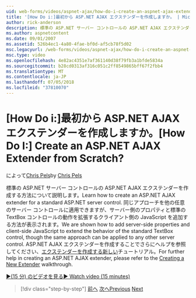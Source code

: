 ```yaml
---
uid: web-forms/videos/aspnet-ajax/how-do-i-create-an-aspnet-ajax-extender-from-scratch
title: '[How Do i:]最初から ASP.NET AJAX エクステンダーを作成しますか。 | Microsoft Docs'
author: rick-anderson
description: 標準の ASP.NET サーバー コントロールの ASP.NET AJAX エクステンダーを作成する方法について説明します。 サーバー側のプロパティとクライアント側の JavaScript を追加する方法が表示されます.
ms.author: aspnetcontent
ms.date: 09/01/2007
ms.assetid: 526b4ec1-4a80-4fae-bf0d-af5cb78f5d02
msc.legacyurl: /web-forms/videos/aspnet-ajax/how-do-i-create-an-aspnet-ajax-extender-from-scratch
msc.type: video
ms.openlocfilehash: 4e82ac4351e7af361140d38f79fb3a1bfde5834a
ms.sourcegitcommit: b28cd0313af316c051c2ff8549865bff67f2fbb4
ms.translationtype: MT
ms.contentlocale: ja-JP
ms.lasthandoff: 07/05/2018
ms.locfileid: "37810070"
---
```

<a name="how-do-i-create-an-aspnet-ajax-extender-from-scratch"></a><span data-ttu-id="0fed1-105">[How Do i:]最初から ASP.NET AJAX エクステンダーを作成しますか。</span><span class="sxs-lookup"><span data-stu-id="0fed1-105">[How Do I:] Create an ASP.NET AJAX Extender from Scratch?</span></span>
====================
<span data-ttu-id="0fed1-106">によって[Chris Pels](https://twitter.com/chrispels)</span><span class="sxs-lookup"><span data-stu-id="0fed1-106">by [Chris Pels](https://twitter.com/chrispels)</span></span>

<span data-ttu-id="0fed1-107">標準の ASP.NET サーバー コントロールの ASP.NET AJAX エクステンダーを作成する方法について説明します。</span><span class="sxs-lookup"><span data-stu-id="0fed1-107">Learn how to create an ASP.NET AJAX extender for a standard ASP.NET server control.</span></span> <span data-ttu-id="0fed1-108">同じアプローチを他の任意のサーバー コントロールに適用できますが、サーバー側のプロパティと標準の TextBox コントロールの動作を拡張するクライアント側の JavaScript を追加する方法が表示されます。</span><span class="sxs-lookup"><span data-stu-id="0fed1-108">We are shown how to add server-side properties and client-side JavaScript to extend the behavior of the standard TextBox control, though the same approach can be applied to any other server control.</span></span> <span data-ttu-id="0fed1-109">ASP.NET AJAX エクステンダーを作成することでさらにヘルプを参照してください、[エクステンダーを作成する新しい](../../overview/ajax-control-toolkit/getting-started/creating-a-custom-ajax-control-toolkit-control-extender-cs.md)チュートリアル。</span><span class="sxs-lookup"><span data-stu-id="0fed1-109">For further help in creating an ASP.NET AJAX extender, please refer to the [Creating a New Extender](../../overview/ajax-control-toolkit/getting-started/creating-a-custom-ajax-control-toolkit-control-extender-cs.md) walkthrough.</span></span>

[<span data-ttu-id="0fed1-110">&#9654;(15 分) のビデオを見る</span><span class="sxs-lookup"><span data-stu-id="0fed1-110">&#9654; Watch video (15 minutes)</span></span>](https://channel9.msdn.com/Blogs/ASP-NET-Site-Videos/how-do-i-create-an-aspnet-ajax-extender-from-scratch)

> [!div class="step-by-step"]
> <span data-ttu-id="0fed1-111">[前へ](how-do-i-trigger-an-updatepanel-refresh-from-a-dropdownlist-control.md)
> [次へ](how-do-i-build-custom-server-controls-that-work-with-or-without-aspnet-ajax.md)</span><span class="sxs-lookup"><span data-stu-id="0fed1-111">[Previous](how-do-i-trigger-an-updatepanel-refresh-from-a-dropdownlist-control.md)
[Next](how-do-i-build-custom-server-controls-that-work-with-or-without-aspnet-ajax.md)</span></span>
